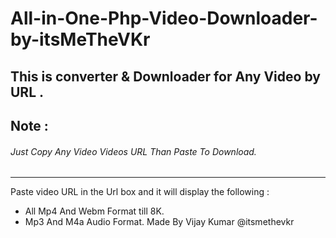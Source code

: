 # All-in-One-Php-Video-Downloader-by-itsMeTheVKr
## This is converter & Downloader for Any Video by URL .

## Note :
###### Just Copy Any Video Videos URL Than Paste To Download.
-------------------
 Paste video URL in the Url box and it will display the following :
 
 * All Mp4 And Webm Format till 8K.
 * Mp3 And M4a Audio Format.
 Made By Vijay Kumar @itsmethevkr
